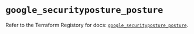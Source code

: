 # `google_securityposture_posture`

Refer to the Terraform Registory for docs: [`google_securityposture_posture`](https://registry.terraform.io/providers/hashicorp/google-beta/5.21.0/docs/resources/google_securityposture_posture).
